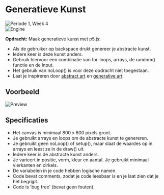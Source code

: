 # Generatieve Kunst
<picture><img alt="Periode 1, Week 4" src="https://img.shields.io/badge/Week%204%20-%20empty?style=for-the-badge&label=Periode%201&color=%231C69F0"></picture>
<br>
<picture><img alt="Engine" src="https://img.shields.io/badge/P5.JS%20-%20empty?style=for-the-badge&logo=javascript&logoColor=%23ffffff&color=%23ED225D"></picture>


**Opdracht:** Maak generatieve kunst met p5.js:

- Als de gebruiker op backspace drukt genereer je abstracte kunst.
- Iedere keer is deze kunst anders.
- Gebruik hiervoor een combinatie van for-loops, arrays, de random() functie en de input.
- Het gebruik van noLoop() is voor deze opdracht niet toegestaan.
- Laat je inspireren door [abstract art](https://openprocessing.org/browse/?time=anytime&type=all&q=abstract%20art) en [generative art](https://openprocessing.org/browse/?time=anytime&type=all&q=generative%20art#).

## Voorbeeld
<picture><img alt="Preview" src="preview.gif"></picture>

## Specificaties

- Het canvas is minimaal 800 x 600 pixels groot.
- Je gebruikt arrays en loops om de abstracte kunst te genereren.
- Je gebruikt geen noLoop() of setup(), maar slaat de waardes op in arrays en leest ze in de draw() uit.
- Iedere keer is de abstracte kunst anders.
- Je varieert in positie, vorm, kleur en aantal. Je gebruikt minimaal vierkanten en cirkels. 
- De variabelen in je code hebben logische namen.
- Code bevat comments, zodat je code leesbaar is en je laat zien dat je het begrijpt.
- Code is 'bug free' (bevat geen fouten).
